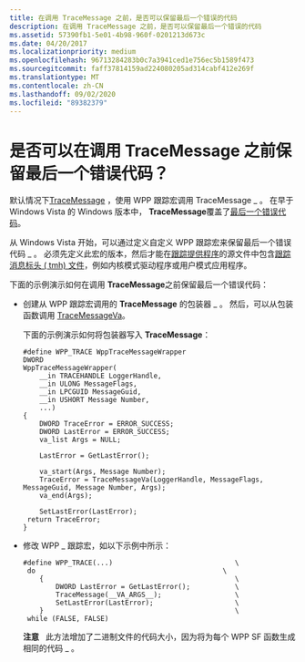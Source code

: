 ```yaml
---
title: 在调用 TraceMessage 之前，是否可以保留最后一个错误的代码
description: 在调用 TraceMessage 之前，是否可以保留最后一个错误的代码
ms.assetid: 57390fb1-5e01-4b98-960f-0201213d673c
ms.date: 04/20/2017
ms.localizationpriority: medium
ms.openlocfilehash: 96713284283b0c7a3941ced1e756ec5b1589f473
ms.sourcegitcommit: faff37814159ad224080205ad314cabf412e269f
ms.translationtype: MT
ms.contentlocale: zh-CN
ms.lasthandoff: 09/02/2020
ms.locfileid: "89382379"
---
```

# <a name="can-i-preserve-the-last-error-code-before-tracemessage-is-called"></a>是否可以在调用 TraceMessage 之前保留最后一个错误代码？


默认情况下[TraceMessage](/windows/win32/api/evntrace/nf-evntrace-tracemessage) ，使用 WPP 跟踪宏调用 TraceMessage \_ 。 在早于 Windows Vista 的 Windows 版本中， **TraceMessage**覆盖了[最后一个错误代码](/windows/win32/debug/last-error-code)。

从 Windows Vista 开始，可以通过定义自定义 WPP 跟踪宏来保留最后一个错误代码 \_ 。 必须先定义此宏的版本，然后才能在[跟踪提供程序](trace-provider.md)的源文件中包含[跟踪消息标头 ( tmh) 文件](trace-message-header-file.md)，例如内核模式驱动程序或用户模式应用程序。

下面的示例演示如何在调用 **TraceMessage**之前保留最后一个错误代码：

-   创建从 WPP 跟踪宏调用的 **TraceMessage** 的包装器 \_ 。 然后，可以从包装函数调用 [TraceMessageVa](/windows/win32/api/evntrace/nf-evntrace-tracemessageva)。

    下面的示例演示如何将包装器写入 **TraceMessage**：

    ```
    #define WPP_TRACE WppTraceMessageWrapper
    DWORD
    WppTraceMessageWrapper(
        __in TRACEHANDLE LoggerHandle,
        __in ULONG MessageFlags,
        __in LPCGUID MessageGuid,
        __in USHORT Message Number,
        ...)
    {
        DWORD TraceError = ERROR_SUCCESS;
        DWORD LastError = ERROR_SUCCESS;
        va_list Args = NULL;
     
        LastError = GetLastError();
     
        va_start(Args, Message Number);
        TraceError = TraceMessageVa(LoggerHandle, MessageFlags, MessageGuid, Message Number, Args);
        va_end(Args);
     
        SetLastError(LastError);
     return TraceError;
    }
    ```

-   修改 WPP \_ 跟踪宏，如以下示例中所示：
    ```
    #define WPP_TRACE(...)                              \
     do                                              \
        {                                               \
            DWORD LastError = GetLastError();           \
            TraceMessage(__VA_ARGS__);                  \
            SetLastError(LastError);                    \
        }                                               \
     while (FALSE, FALSE)
    ```

    **注意**   此方法增加了二进制文件的代码大小，因为将为每个 WPP SF 函数生成相同的代码 \_ 。

     

 

